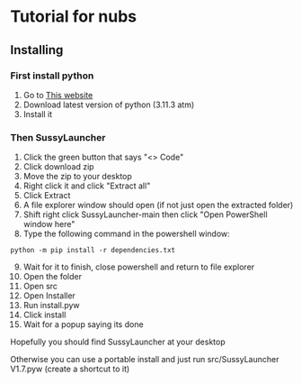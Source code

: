 # Tutorial for nubs

## Installing

### First install python

1. Go to [This website](https://python.org/downloads)
2. Download latest version of python (3.11.3 atm)
3. Install it

### Then SussyLauncher

1. Click the green button that says "<> Code"
2. Click download zip
3. Move the zip to your desktop
4. Right click it and click "Extract all"
5. Click Extract
6. A file explorer window should open (if not just open the extracted folder)
7. Shift right click SussyLauncher-main then click "Open PowerShell window here"
8. Type the following command in the powershell window:
```batch
python -m pip install -r dependencies.txt
```
9. Wait for it to finish, close powershell and return to file explorer
10. Open the folder
11. Open src
12. Open Installer
13. Run install.pyw
14. Click install
15. Wait for a popup saying its done

Hopefully you should find SussyLauncher at your desktop

Otherwise you can use a portable install and just run src/SussyLauncher V1.7.pyw (create a shortcut to it)
